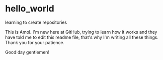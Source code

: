 # hello_world
learning to create repositories 

This is Amol. I'm new here at GitHub, trying to learn how it works and they have told me to edit this readme file, that's why I'm writing all these things. Thank you for your patience. 

Good day gentlemen!
